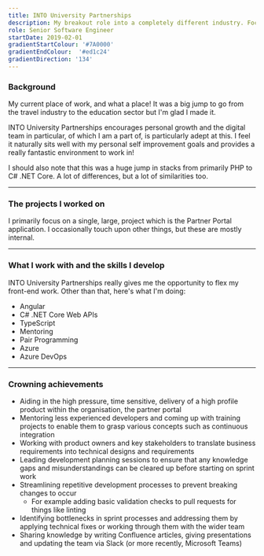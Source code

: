 ```yaml
---
title: INTO University Partnerships
description: My breakout role into a completely different industry. Focusing on higher education, INTO gives me a chance to flex my front-end skills while learning about the .NET Core tech stack.
role: Senior Software Engineer
startDate: 2019-02-01
gradientStartColour: '#7A0000'
gradientEndColour:  '#ed1c24'
gradientDirection: '134'
---
```


### Background
My current place of work, and what a place! It was a big jump to go from the travel industry to the education sector but I'm glad I made it.

INTO University Partnerships encourages personal growth and the digital team in particular, of which I am a part of, is particularly adept at this. I feel it naturally sits well with my personal self improvement goals and provides a really fantastic environment to work in!

I should also note that this was a huge jump in stacks from primarily PHP to C# .NET Core. A lot of differences, but a lot of similarities too.

---

### The projects I worked on
I primarily focus on a single, large, project which is the Partner Portal application. I occasionally touch upon other things, but these are mostly internal.

---

### What I work with and the skills I develop
INTO University Partnerships really gives me the opportunity to flex my front-end work. Other than that, here's what I'm doing:

- Angular
- C# .NET Core Web APIs
- TypeScript
- Mentoring
- Pair Programming
- Azure
- Azure DevOps

---

### Crowning achievements
- Aiding in the high pressure, time sensitive, delivery of a high profile product within the organisation, the partner portal
- Mentoring less experienced  developers and coming up with training projects to enable them to grasp various concepts such as continuous integration
- Working with product owners and key stakeholders to translate business requirements into technical designs and requirements
- Leading development planning sessions to ensure that any knowledge gaps and misunderstandings can be cleared up before starting on sprint work
- Streamlining repetitive development processes to prevent breaking changes to occur
  - For example adding basic validation checks to pull requests for things like linting
- Identifying bottlenecks in sprint processes and addressing them by applying technical fixes or working through them with the wider team
- Sharing knowledge by writing Confluence articles, giving presentations and updating the team via Slack (or more recently, Microsoft Teams)
